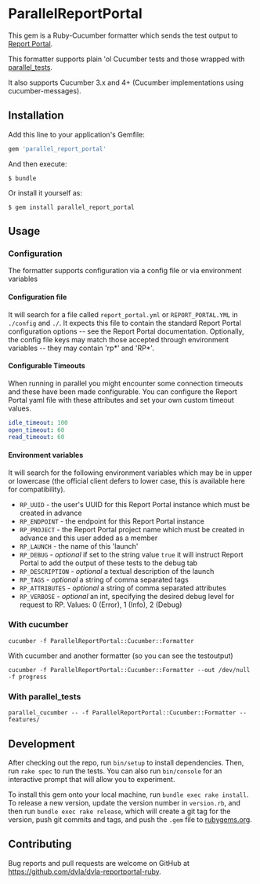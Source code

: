 # ParallelReportPortal

This gem is a Ruby-Cucumber formatter which sends the test output to [Report Portal](https://reportportal.io).

This formatter supports plain 'ol Cucumber tests and those wrapped with [parallel_tests](https://rubygems.org/gems/parallel_tests).

It also supports Cucumber 3.x and 4+ (Cucumber implementations using cucumber-messages).

## Installation

Add this line to your application's Gemfile:

```ruby
gem 'parallel_report_portal'
```

And then execute:

    $ bundle

Or install it yourself as:

    $ gem install parallel_report_portal

## Usage

### Configuration

The formatter supports configuration via a config file or via environment variables

#### Configuration file

It will search for a file called `report_portal.yml` or `REPORT_PORTAL.YML` in `./config` and `./`. It expects this file to contain the standard Report Portal configuration options -- see the Report Portal documentation. Optionally, the config file keys may match those accepted through environment variables -- they may contain 'rp*' and 'RP*'.

#### Configurable Timeouts

When running in parallel you might encounter some connection timeouts and these have been made configurable. You can configure the Report Portal yaml file with these attributes and set your own custom timeout values.

```yaml
idle_timeout: 100
open_timeout: 60
read_timeout: 60
```

#### Environment variables

It will search for the following environment variables which may be in upper or lowercase (the official client defers to lower case, this is available here for compatibility).

- `RP_UUID` - the user's UUID for this Report Portal instance which must be created in advance
- `RP_ENDPOINT` - the endpoint for this Report Portal instance
- `RP_PROJECT` - the Report Portal project name which must be created in advance and this user added as a member
- `RP_LAUNCH` - the name of this 'launch'
- `RP_DEBUG` - _optional_ if set to the string value `true` it will instruct Report Portal to add the output of these tests to the debug tab
- `RP_DESCRIPTION` - _optional_ a textual description of the launch
- `RP_TAGS` - _optional_ a string of comma separated tags
- `RP_ATTRIBUTES` - _optional_ a string of comma separated attributes
- `RP_VERBOSE` - _optional_ an int, specifying the desired debug level for request to RP. Values: 0 (Error), 1 (Info), 2 (Debug) 

### With cucumber

```
cucumber -f ParallelReportPortal::Cucumber::Formatter
```

With cucumber and another formatter (so you can see the testoutput)

```
cucumber -f ParallelReportPortal::Cucumber::Formatter --out /dev/null -f progress
```

### With parallel_tests

```
parallel_cucumber -- -f ParallelReportPortal::Cucumber::Formatter -- features/
```

## Development

After checking out the repo, run `bin/setup` to install dependencies. Then, run `rake spec` to run the tests. You can also run `bin/console` for an interactive prompt that will allow you to experiment.

To install this gem onto your local machine, run `bundle exec rake install`. To release a new version, update the version number in `version.rb`, and then run `bundle exec rake release`, which will create a git tag for the version, push git commits and tags, and push the `.gem` file to [rubygems.org](https://rubygems.org).

## Contributing

Bug reports and pull requests are welcome on GitHub at https://github.com/dvla/dvla-reportportal-ruby.
